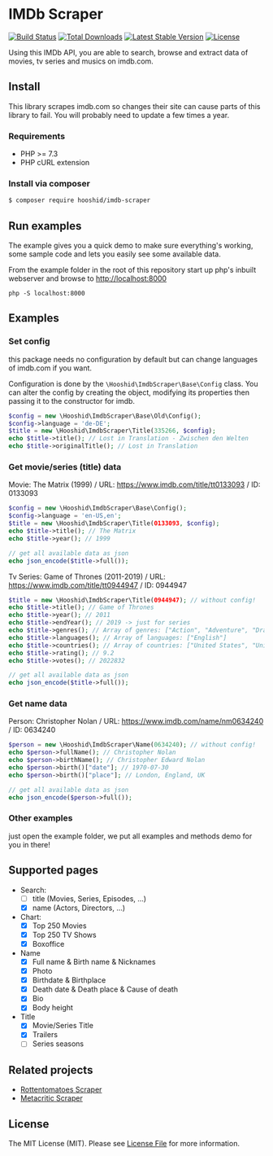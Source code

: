 # IMDb Scraper

<a href="https://github.com/hooshid/imdb-scraper/actions"><img src="https://github.com/hooshid/imdb-scraper/workflows/tests/badge.svg" alt="Build Status"></a>
<a href="https://packagist.org/packages/hooshid/imdb-scraper"><img src="https://img.shields.io/packagist/dt/hooshid/imdb-scraper" alt="Total Downloads"></a>
<a href="https://packagist.org/packages/hooshid/imdb-scraper"><img src="https://img.shields.io/packagist/v/hooshid/imdb-scraper" alt="Latest Stable Version"></a>
<a href="LICENSE.md"><img src="https://img.shields.io/packagist/l/hooshid/imdb-scraper" alt="License"></a>

Using this IMDb API, you are able to search, browse and extract data of movies, tv series and musics on imdb.com.

## Install
This library scrapes imdb.com so changes their site can cause parts of this library to fail. You will probably need to update a few times a year. 

### Requirements
* PHP >= 7.3
* PHP cURL extension

### Install via composer
``` bash
$ composer require hooshid/imdb-scraper
```

## Run examples
The example gives you a quick demo to make sure everything's working, some sample code and lets you easily see some available data.

From the example folder in the root of this repository start up php's inbuilt webserver and browse to [http://localhost:8000]()

`php -S localhost:8000`

## Examples
### Set config
this package needs no configuration by default but can change languages of imdb.com if you want.

Configuration is done by the `\Hooshid\ImdbScraper\Base\Config` class.
You can alter the config by creating the object, modifying its properties then passing it to the constructor for imdb.

```php
$config = new \Hooshid\ImdbScraper\Base\Old\Config();
$config->language = 'de-DE';
$title = new \Hooshid\ImdbScraper\Title(335266, $config);
echo $title->title(); // Lost in Translation - Zwischen den Welten
echo $title->originalTitle(); // Lost in Translation
```

### Get movie/series (title) data
Movie: The Matrix (1999) / URL: https://www.imdb.com/title/tt0133093 / ID: 0133093
``` php
$config = new \Hooshid\ImdbScraper\Base\Config();
$config->language = 'en-US,en';
$title = new \Hooshid\ImdbScraper\Title(0133093, $config);
echo $title->title(); // The Matrix
echo $title->year(); // 1999

// get all available data as json
echo json_encode($title->full());
```
Tv Series: Game of Thrones (2011-2019) / URL: https://www.imdb.com/title/tt0944947 / ID: 0944947
``` php
$title = new \Hooshid\ImdbScraper\Title(0944947); // without config!
echo $title->title(); // Game of Thrones
echo $title->year(); // 2011
echo $title->endYear(); // 2019 -> just for series
echo $title->genres(); // Array of genres: ["Action", "Adventure", "Drama"]
echo $title->languages(); // Array of languages: ["English"]
echo $title->countries(); // Array of countries: ["United States", "United Kingdom"]
echo $title->rating(); // 9.2
echo $title->votes(); // 2022832

// get all available data as json
echo json_encode($title->full());
```
### Get name data
Person: Christopher Nolan / URL: https://www.imdb.com/name/nm0634240 / ID: 0634240

``` php
$person = new \Hooshid\ImdbScraper\Name(0634240); // without config!
echo $person->fullName(); // Christopher Nolan
echo $person->birthName(); // Christopher Edward Nolan
echo $person->birth()["date"]; // 1970-07-30
echo $person->birth()["place"]; // London, England, UK

// get all available data as json
echo json_encode($person->full());
```

### Other examples
just open the example folder, we put all examples and methods demo for you in there!

## Supported pages
* Search:
  * [ ] title (Movies, Series, Episodes, ...)
  * [x] name (Actors, Directors, ...)
* Chart:
  * [x] Top 250 Movies
  * [x] Top 250 TV Shows
  * [x] Boxoffice
* Name
  * [x] Full name & Birth name & Nicknames
  * [x] Photo
  * [x] Birthdate & Birthplace
  * [x] Death date & Death place & Cause of death
  * [x] Bio
  * [x] Body height
* Title
  * [x] Movie/Series Title
  * [x] Trailers
  * [ ] Series seasons

## Related projects
* [Rottentomatoes Scraper](https://github.com/hooshid/rottentomatoes-scraper)
* [Metacritic Scraper](https://github.com/hooshid/metacritic-scraper)

## License
The MIT License (MIT). Please see [License File](LICENSE.md) for more information.
